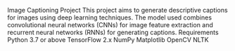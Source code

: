 Image Captioning Project
This project aims to generate descriptive captions for images using deep learning techniques. The model used combines convolutional neural networks (CNNs) for image feature extraction and recurrent neural networks (RNNs) for generating captions.
Requirements
Python 3.7 or above
TensorFlow 2.x
NumPy
Matplotlib
OpenCV
NLTK
